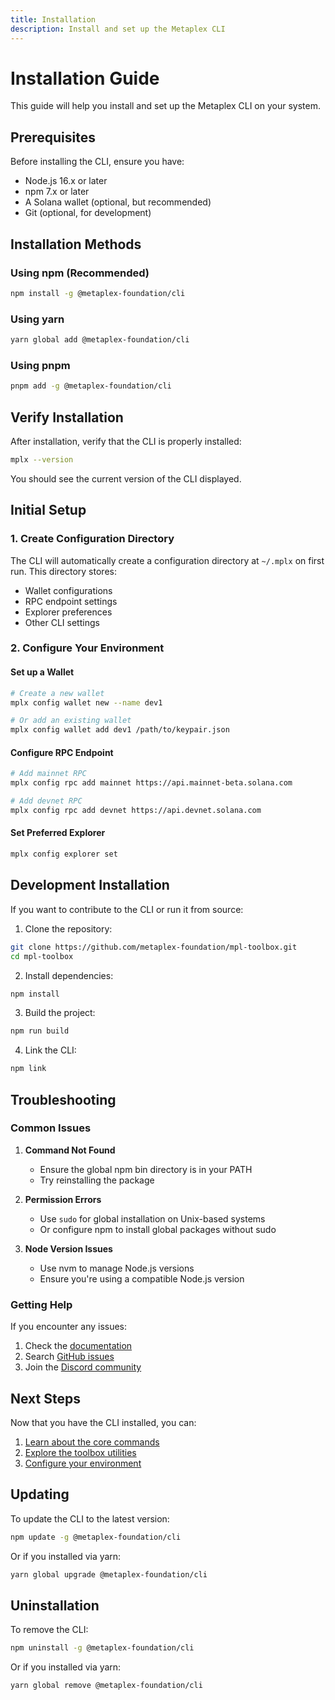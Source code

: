 ```yaml
---
title: Installation
description: Install and set up the Metaplex CLI
---
```


# Installation Guide

This guide will help you install and set up the Metaplex CLI on your system.

## Prerequisites

Before installing the CLI, ensure you have:

- Node.js 16.x or later
- npm 7.x or later
- A Solana wallet (optional, but recommended)
- Git (optional, for development)

## Installation Methods

### Using npm (Recommended)

```bash
npm install -g @metaplex-foundation/cli
```

### Using yarn

```bash
yarn global add @metaplex-foundation/cli
```

### Using pnpm

```bash
pnpm add -g @metaplex-foundation/cli
```

## Verify Installation

After installation, verify that the CLI is properly installed:

```bash
mplx --version
```

You should see the current version of the CLI displayed.

## Initial Setup

### 1. Create Configuration Directory

The CLI will automatically create a configuration directory at `~/.mplx` on first run. This directory stores:
- Wallet configurations
- RPC endpoint settings
- Explorer preferences
- Other CLI settings

### 2. Configure Your Environment

#### Set up a Wallet
```bash
# Create a new wallet
mplx config wallet new --name dev1

# Or add an existing wallet
mplx config wallet add dev1 /path/to/keypair.json
```

#### Configure RPC Endpoint
```bash
# Add mainnet RPC
mplx config rpc add mainnet https://api.mainnet-beta.solana.com

# Add devnet RPC
mplx config rpc add devnet https://api.devnet.solana.com
```

#### Set Preferred Explorer
```bash
mplx config explorer set
```

## Development Installation

If you want to contribute to the CLI or run it from source:

1. Clone the repository:
```bash
git clone https://github.com/metaplex-foundation/mpl-toolbox.git
cd mpl-toolbox
```

2. Install dependencies:
```bash
npm install
```

3. Build the project:
```bash
npm run build
```

4. Link the CLI:
```bash
npm link
```

## Troubleshooting

### Common Issues

1. **Command Not Found**
   - Ensure the global npm bin directory is in your PATH
   - Try reinstalling the package

2. **Permission Errors**
   - Use `sudo` for global installation on Unix-based systems
   - Or configure npm to install global packages without sudo

3. **Node Version Issues**
   - Use nvm to manage Node.js versions
   - Ensure you're using a compatible Node.js version

### Getting Help

If you encounter any issues:

1. Check the [documentation](https://docs.metaplex.com)
2. Search [GitHub issues](https://github.com/metaplex-foundation/mpl-toolbox/issues)
3. Join the [Discord community](https://discord.gg/metaplex)

## Next Steps

Now that you have the CLI installed, you can:

1. [Learn about the core commands](../core/create-asset)
2. [Explore the toolbox utilities](../toolbox/token-create)
3. [Configure your environment](../config/wallet)

## Updating

To update the CLI to the latest version:

```bash
npm update -g @metaplex-foundation/cli
```

Or if you installed via yarn:

```bash
yarn global upgrade @metaplex-foundation/cli
```

## Uninstallation

To remove the CLI:

```bash
npm uninstall -g @metaplex-foundation/cli
```

Or if you installed via yarn:

```bash
yarn global remove @metaplex-foundation/cli
``` 